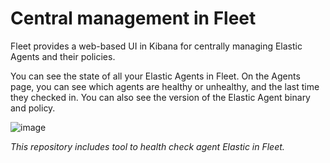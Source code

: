 # Central management in Fleet

Fleet provides a web-based UI in Kibana for centrally managing Elastic Agents and their policies.

You can see the state of all your Elastic Agents in Fleet. On the Agents page, you can see which agents are healthy or unhealthy, and the last time they checked in. You can also see the version of the Elastic Agent binary and policy.

![image](https://user-images.githubusercontent.com/62002485/192576671-255ee17b-c715-4d10-9bca-aef261fdc455.png)

<i> This repository includes tool to health check agent Elastic in Fleet. 
